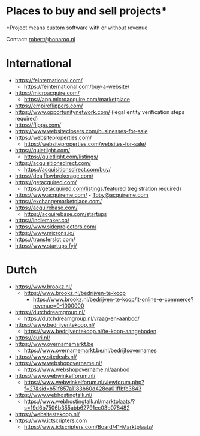 # Places to buy and sell projects*

*Project means custom software with or without revenue

Contact: robert@bonaroo.nl

# International

- https://feinternational.com/
  - https://feinternational.com/buy-a-website/
- https://microacquire.com/
  - https://app.microacquire.com/marketplace
- https://empireflippers.com/
- https://www.opportunitynetwork.com/ (legal entity verification steps required)
- https://flippa.com/
- https://www.websiteclosers.com/businesses-for-sale
- https://websiteproperties.com/
  - https://websiteproperties.com/websites-for-sale/
- https://quietlight.com/
  - https://quietlight.com/listings/
- https://acquisitionsdirect.com/
  - https://acquisitionsdirect.com/buy/
- https://dealflowbrokerage.com/
- https://getacquired.com/
  - https://getacquired.com/listings/featured (registration required)
- https://www.acquireme.com/ - Toby@acquireme.com
- https://exchangemarketplace.com/
- https://acquirebase.com/
  - https://acquirebase.com/startups
- https://indiemaker.co/
- https://www.sideprojectors.com/
- https://www.microns.io/
- https://transferslot.com/
- https://www.startups.fyi/

# Dutch

- https://www.brookz.nl/
  - https://www.brookz.nl/bedrijven-te-koop
    - https://www.brookz.nl/bedrijven-te-koop/it-online-e-commerce?revenue=0-1000000
- https://dutchdreamgroup.nl/
  - https://dutchdreamgroup.nl/vraag-en-aanbod/
- https://www.bedrijventekoop.nl/
  - https://www.bedrijventekoop.nl/te-koop-aangeboden
- https://curi.nl/
- https://www.overnamemarkt.be
  - https://www.overnamemarkt.be/nl/bedrijfsovernames
- https://www.sitedeals.nl/
- https://www.webshopovername.nl/
  - https://www.webshopovername.nl/aanbod
- https://www.webwinkelforum.nl/
  - https://www.webwinkelforum.nl/viewforum.php?f=27&sid=b51f857a1183b60d428ea01ffbfc3843
- https://www.webhostingtalk.nl/
  - https://www.webhostingtalk.nl/marktplaats/?s=19d6b7506b355abb62791ec03b078482
- https://websitestekoop.nl/
- https://www.ictscripters.com
  - https://www.ictscripters.com/Board/41-Marktplaats/

